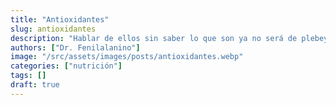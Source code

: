 ```yaml
---
title: "Antioxidantes"
slug: antioxidantes
description: "Hablar de ellos sin saber lo que son ya no será de plebeyo."
authors: ["Dr. Fenilalanino"]
image: "/src/assets/images/posts/antioxidantes.webp"
categories: ["nutrición"]
tags: []
draft: true
---
```

